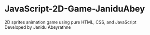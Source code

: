 # JavaScript-2D-Game-JaniduAbey
2D sprites animation game using pure HTML, CSS, and JavaScript Developed by Janidu Abeyrathne
